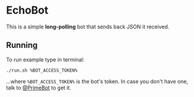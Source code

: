# EchoBot

This is a simple **long-polling** bot that sends back JSON it received.

## Running

To run example type in terminal:

```shell
./run.sh %BOT_ACCESS_TOKEN%
```

…where `%BOT_ACCESS_TOKEN%` is the bot's token. In case you don't have one, talk to [@PrimeBot](https://tt.me/primebot) to get it.